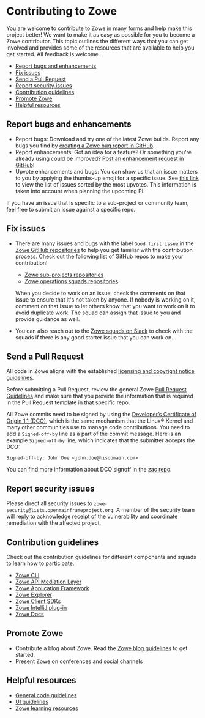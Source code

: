 # Contributing to Zowe

You are welcome to contribute to Zowe in many forms and help make this project better! We want to make it as easy as possible for you to become a Zowe contributor. This topic outlines the different ways that you can get involved and provides some of the resources that are available to help you get started. All feedback is welcome. 

- [Report bugs and enhancements](#report-bugs-and-enhancements)
- [Fix issues](#fix-issues)
- [Send a Pull Request](#send-a-pull-request)
- [Report security issues](#report-security-issues)
- [Contribution guidelines](#contribution-guidelines)
- [Promote Zowe](#promote-zowe)
- [Helpful resources](#helpful-resources)

## Report bugs and enhancements

- Report bugs: Download and try one of the latest Zowe builds. Report any bugs you find by [creating a Zowe bug report in GitHub](https://github.com/zowe/community/issues/new?assignees=&labels=bug&template=bug_report.md&title=).
- Report enhancements: Got an idea for a feature? Or something you're already using could be improved? [Post an enhancement request in GitHub](https://github.com/zowe/community/issues/new?assignees=&labels=enhancement&template=feature_request.md&title=)! 
- Upvote enhancements and bugs: You can show us that an issue matters to you by applying the thumbs-up emoji for a specific issue. See [this link](https://github.com/zowe/api-layer/issues?q=is%3Aissue+is%3Aopen+sort%3Areactions-%2B1-desc) to view the list of issues sorted by the most upvotes. This information is taken into account when planning the upcoming PI. 

If you have an issue that is specific to a sub-project or community team, feel free to submit an issue against a specific repo.

## Fix issues

- There are many issues and bugs with the label `Good first issue` in the [Zowe GitHub repositories](https://github.com/zowe/) to help you get familiar with the contribution process. Check out the following list of GitHub repos to make your contribution! 
   - [Zowe sub-projects repositories](https://github.com/zowe/community/blob/master/README.md#zowe-sub-projects)
   - [Zowe operations squads repositories](https://github.com/zowe/community/blob/master/README.md#zowe-operations-squads)
   
  When you decide to work on an issue, check the comments on that issue to ensure that it's not taken by anyone. If nobody is working on it, comment on that issue to let others know that you want to work on it to avoid duplicate work. The squad can assign that issue to you and provide guidance as well. 

- You can also reach out to the [Zowe squads on Slack](https://github.com/zowe/community/blob/master/README.md#slack) to check with the squads if there is any good starter issue that you can work on. 

## Send a Pull Request 

All code in Zowe aligns with the established [licensing and copyright notice guidelines](https://github.com/zowe/zlc/blob/master/process/LicenseAndCopyrightGuidance.md).

Before submitting a Pull Request, review the general Zowe [Pull Request Guidelines](https://github.com/zowe/community#pull-request-guidelines) and make sure that you provide the information that is required in the Pull Request template in that specific repo. 

All Zowe commits need to be signed by using the [Developer’s Certificate of Origin 1.1 (DCO)](https://developercertificate.org/), which is the same mechanism that the Linux® Kernel and many other communities use to manage code contributions. You need to add a `Signed-off-by` line as a part of the commit message. Here is an example `Signed-off-by` line, which indicates that the submitter accepts the DCO:

```Signed-off-by: John Doe <john.doe@hisdomain.com>```

You can find more information about DCO signoff in the [zac repo](https://github.com/zowe/zac/blob/master/CONTRIBUTING.md). 

## Report security issues

Please direct all security issues to `zowe-security@lists.openmainframeproject.org`. A member of the security team will reply to acknowledge receipt of the vulnerability and coordinate remediation with the affected project.

## Contribution guidelines 

Check out the contribution guidelines for different components and squads to learn how to participate.
  - [Zowe CLI](https://github.com/zowe/zowe-cli/blob/master/CONTRIBUTING.md)
  - [Zowe API Mediation Layer](https://github.com/zowe/api-layer/blob/master/CONTRIBUTING.md)
  - [Zowe Application Framework](https://github.com/zowe/zlux)  
  - [Zowe Explorer](https://github.com/zowe/vscode-extension-for-zowe/blob/master/CONTRIBUTING.md)
  - [Zowe Client SDKs](https://github.com/zowe/zowe-cli/blob/master/docs/SDKGuidelines.md)
  - [Zowe IntelliJ plug-in](https://github.com/zowe/zowe-explorer-intellij/blob/main/CONTRIBUTING.md)
  - [Zowe Docs](./contributing)
  
## Promote Zowe

- Contribute a blog about Zowe. Read the [Zowe blog guidelines](https://github.com/zowe/community/blob/master/blogging/blog_guidelines.md) to get started. 
- Present Zowe on conferences and social channels

## Helpful resources

- [General code guidelines](./guidelines-code/categories)
- [UI guidelines](./guidelines-ui/ui)
- [Zowe learning resources](../getting-started/zowe-resources)
